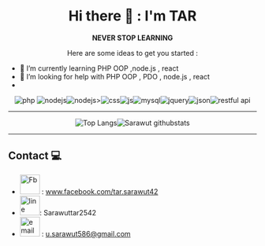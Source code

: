 <div align="center">
<h1>Hi there 👋 : I'm TAR</h1>
<B> NEVER STOP LEARNING </B>
 
 Here are some ideas to get you started :
 
</div>

- 🌱 I’m currently learning PHP OOP ,node.js , react
- 🤔 I’m looking for help with PHP OOP , PDO , node.js , react  
- 
<div align="center">
<img src="https://www.vectorlogo.zone/logos/php/php-horizontal.svg" alt="php"> <img src="https://www.vectorlogo.zone/logos/nodejs/nodejs-horizontal.svg" alt="nodejs"><img src="https://www.vectorlogo.zone/logos/reactjs/reactjs-ar21.svg" alt="nodejs">><img src="https://www.vectorlogo.zone/logos/w3_css/w3_css-ar21.svg" alt="css"><img src="https://www.vectorlogo.zone/logos/javascript/javascript-horizontal.svg" alt="js"><img src="https://www.vectorlogo.zone/logos/mysql/mysql-horizontal.svg" alt="mysql"><img src="https://www.vectorlogo.zone/logos/jquery/jquery-horizontal.svg" alt="jquery"><img src="https://www.vectorlogo.zone/logos/json/json-ar21.svg" alt="json"><img src="https://img.icons8.com/external-phatplus-lineal-phatplus/64/000000/external-api-cloud-security-phatplus-lineal-phatplus.png"alt="restful api">

 </div>
 
__________________

<div align="center">
 
![Top Langs](https://github-readme-stats.vercel.app/api/top-langs/?username=sarawut-pcru&langs_count=8&layout=compact)![Sarawut githubstats](https://github-readme-stats.vercel.app/api?username=sarawut-pcru&count_private=true&show_icons=true&theme=algolia)
 
</div>
 
__________________
## Contact 💻 
- <img src="https://www.vectorlogo.zone/logos/facebook/facebook-tile.svg" alt="Fb" width="40" height="40"> : www.facebook.com/tar.sarawut42
- <img src="https://www.vectorlogo.zone/logos/line/line-icon.svg" alt="line" width="40" height="40">: Sarawuttar2542
- <img src="https://www.vectorlogo.zone/logos/gmail/gmail-tile.svg" alt="email" width="40" height="40">  : u.sarawut586@gmail.com

